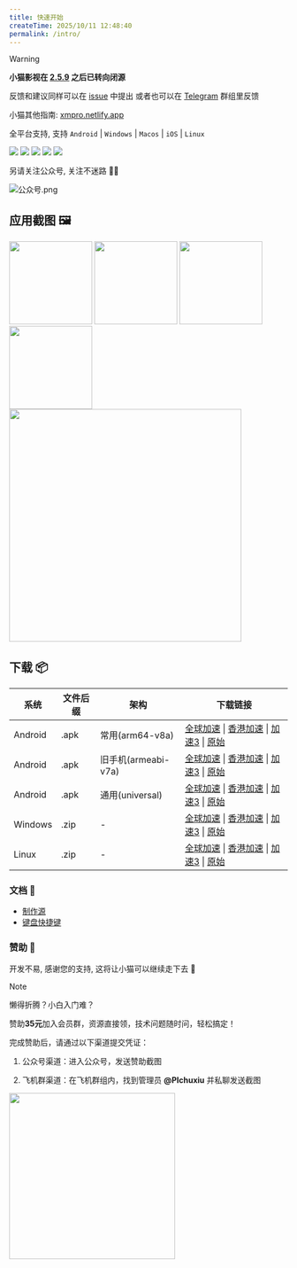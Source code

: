 ```yaml
---
title: 快速开始
createTime: 2025/10/11 12:48:40
permalink: /intro/
---
```


> [!WARNING]
> **小猫影视在 [2.5.9](https://github.com/waifu-project/movie/releases/tag/release-v2.5.9) 之后已转向闭源**
>
> 反馈和建议同样可以在 [issue](https://github.com/waifu-project/movie/issues) 中提出
> 或者也可以在 [Telegram](https://t.me/catmovie1145) 群组里反馈
> 
> 小猫其他指南: [xmpro.netlify.app](https://xmpro.netlify.app)

全平台支持, 支持 `Android` | `Windows` | `Macos` | `iOS` | `Linux`

![](https://img.shields.io/badge/macOS-000000?style=flat&logo=apple&logoColor=white)
![](https://img.shields.io/badge/iOS-000000?style=flat&logoColor=white)
![](https://img.shields.io/badge/Linux-FCC624?style=flat&logo=linux&logoColor=black)
![](https://img.shields.io/badge/Windows-0078D6?style=flat&logo=windows&logoColor=white)
![](https://img.shields.io/badge/Android-3DDC84?style=flat&logo=android&logoColor=white)

另请关注公众号, 关注不迷路 🧚‍♀ ️

![公众号.png](https://s2.loli.net/2025/10/11/GP2tCEfmzDnVALX.png)

## 应用截图 🖼️

<!-- <details>
<summary>查看截图 🖼️</summary> -->

<div>
  <img src="https://s2.loli.net/2025/10/30/HBcXAK6RwoquSef.png" width="150" />
  <img src="https://s2.loli.net/2025/10/30/dLeROIrZ3lAS4a2.png" width="150" />
  <img src="https://s2.loli.net/2025/10/30/zC3sIpMiELZuQT9.png" width="150" />
  <img src="https://s2.loli.net/2025/10/30/bMY26hKdyRftUCg.png" width="150" />
</div>

<img src="https://s2.loli.net/2025/10/30/CP6UlqdJrgbv9Yo.png" width="420" />

<!-- ![首页](https://s2.loli.net/2025/09/14/QJmYod9K7G6cRkE.png)
![搜索](https://s2.loli.net/2025/09/14/8eEsAtpcM3dIX5C.png)
![TV](https://s2.loli.net/2025/09/14/trgyicKe47mf5I2.png)
![播放.jpg](https://s2.loli.net/2025/09/14/oO6iKgFPEth9M43.png) -->

<!-- </details> -->

## 下载 📦

<!-- | macOS   | .zip | 通用(universal)   |  [全球加速](https://gh-proxy.com/https://github.com/waifu-project/movie/releases/latest/download/catmovie-mac.zip) \| [香港加速](https://hk.gh-proxy.com/https://github.com/waifu-project/movie/releases/latest/download/catmovie-mac.zip) \| [加速3](https://ghfast.top/https://github.com/waifu-project/movie/releases/latest/download/catmovie-mac.zip) \| [原始](https://github.com/waifu-project/movie/releases/latest/download/catmovie-mac.zip)  | -->
<!-- | iOS     | .ipa | -           |  [全球加速](https://gh-proxy.com/https://github.com/waifu-project/movie/releases/latest/download/catmovie.ipa) \| [香港加速](https://hk.gh-proxy.com/https://github.com/waifu-project/movie/releases/latest/download/catmovie.ipa) \| [加速3](https://ghfast.top/https://github.com/waifu-project/movie/releases/latest/download/catmovie.ipa) \| [原始](https://github.com/waifu-project/movie/releases/latest/download/catmovie.ipa)    |   |   | -->

| 系统     | 文件后缀 | 架构          | 下载链接 |
|---------|------|-------------|------|
| Android | .apk | 常用(arm64-v8a)   |  [全球加速](https://gh-proxy.com/https://github.com/waifu-project/movie/releases/latest/download/catmovie.apk) \| [香港加速](https://hk.gh-proxy.com/https://github.com/waifu-project/movie/releases/latest/download/catmovie.apk) \| [加速3](https://ghfast.top/https://github.com/waifu-project/movie/releases/latest/download/catmovie.apk) \| [原始](https://github.com/waifu-project/movie/releases/latest/download/catmovie.apk)    |   |
| Android | .apk | 旧手机(armeabi-v7a) |  [全球加速](https://gh-proxy.com/https://github.com/waifu-project/movie/releases/latest/download/catmovie-legacy.apk) \| [香港加速](https://hk.gh-proxy.com/https://github.com/waifu-project/movie/releases/latest/download/catmovie-legacy.apk) \| [加速3](https://ghfast.top/https://github.com/waifu-project/movie/releases/latest/download/catmovie-legacy.apk) \| [原始](https://github.com/waifu-project/movie/releases/latest/download/catmovie-legacy.apk)   |
| Android | .apk | 通用(universal)   |  [全球加速](https://gh-proxy.com/https://github.com/waifu-project/movie/releases/latest/download/catmovie-universal.apk) \| [香港加速](https://hk.gh-proxy.com/https://github.com/waifu-project/movie/releases/latest/download/catmovie-universal.apk) \| [加速3](https://ghfast.top/https://github.com/waifu-project/movie/releases/latest/download/catmovie-universal.apk) \| [原始](https://github.com/waifu-project/movie/releases/latest/download/catmovie-universal.apk)    |
| Windows | .zip | -            |  [全球加速](https://gh-proxy.com/https://github.com/waifu-project/movie/releases/latest/download/catmovie-windows.zip) \| [香港加速](https://hk.gh-proxy.com/https://github.com/waifu-project/movie/releases/latest/download/catmovie-windows.zip) \| [加速3](https://ghfast.top/https://github.com/waifu-project/movie/releases/latest/download/catmovie-windows.zip) \| [原始](https://github.com/waifu-project/movie/releases/latest/download/catmovie-windows.zip)    |   |
| Linux   | .zip | -            | [全球加速](https://gh-proxy.com/https://github.com/waifu-project/movie/releases/latest/download/catmovie-linux-x86_64.tar.gz) \| [香港加速](https://hk.gh-proxy.com/https://github.com/waifu-project/movie/releases/latest/download/catmovie-linux-x86_64.tar.gz) \| [加速3](https://ghfast.top/https://github.com/waifu-project/movie/releases/latest/download/catmovie-linux-x86_64.tar.gz) \| [原始](https://github.com/waifu-project/movie/releases/latest/download/catmovie-linux-x86_64.tar.gz)     |


### 文档 📜

- [制作源](./docs/create_source.md)
- [键盘快捷键](./docs/keyboard.md) 

### 赞助 🌟

开发不易, 感谢您的支持, 这将让小猫可以继续走下去 🤗

> [!NOTE]
> 懒得折腾？小白入门难？
> 
> 赞助**35元**加入会员群，资源直接领，技术问题随时问，轻松搞定！
>
> 完成赞助后，请通过以下渠道提交凭证：
>
> 1. 公众号渠道：进入公众号，发送赞助截图
> 
> 2. 飞机群渠道：在飞机群组内，找到管理员 **@PIchuxiu** 并私聊发送截图

<img src="https://s2.loli.net/2025/09/24/ByRvOsQhWzKLXNo.jpg" width="300" />
